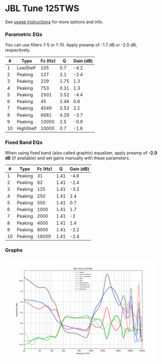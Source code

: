 # JBL Tune 125TWS
See [usage instructions](https://github.com/jaakkopasanen/AutoEq#usage) for more options and info.

### Parametric EQs
You can use filters 1-5 or 1-10. Apply preamp of -1.7 dB or -2.0 dB, respectively.

|   # | Type      |   Fc (Hz) |    Q |   Gain (dB) |
|-----|-----------|-----------|------|-------------|
|   1 | LowShelf  |       105 | 0.7  |        -4.2 |
|   2 | Peaking   |       127 | 2.1  |        -2.4 |
|   3 | Peaking   |       229 | 1.75 |         1.3 |
|   4 | Peaking   |       753 | 0.31 |         1.3 |
|   5 | Peaking   |      2501 | 3.52 |        -4.4 |
|   6 | Peaking   |        45 | 2.49 |         0.6 |
|   7 | Peaking   |      4549 | 2.53 |         2.1 |
|   8 | Peaking   |      6681 | 4.29 |        -3.7 |
|   9 | Peaking   |     10000 | 2.5  |        -0.9 |
|  10 | HighShelf |     10000 | 0.7  |        -1.6 |

### Fixed Band EQs
When using fixed band (also called graphic) equalizer, apply preamp of **-2.0 dB** (if available) and set gains manually with these parameters.

|   # | Type    |   Fc (Hz) |    Q |   Gain (dB) |
|-----|---------|-----------|------|-------------|
|   1 | Peaking |        31 | 1.41 |        -4.6 |
|   2 | Peaking |        62 | 1.41 |        -2.4 |
|   3 | Peaking |       125 | 1.41 |        -3.2 |
|   4 | Peaking |       250 | 1.41 |         2.4 |
|   5 | Peaking |       500 | 1.41 |         0.7 |
|   6 | Peaking |      1000 | 1.41 |         1.7 |
|   7 | Peaking |      2000 | 1.41 |        -2   |
|   8 | Peaking |      4000 | 1.41 |         1.4 |
|   9 | Peaking |      8000 | 1.41 |        -2.2 |
|  10 | Peaking |     16000 | 1.41 |        -2.4 |

### Graphs
![](./JBL%20Tune%20125TWS.png)

